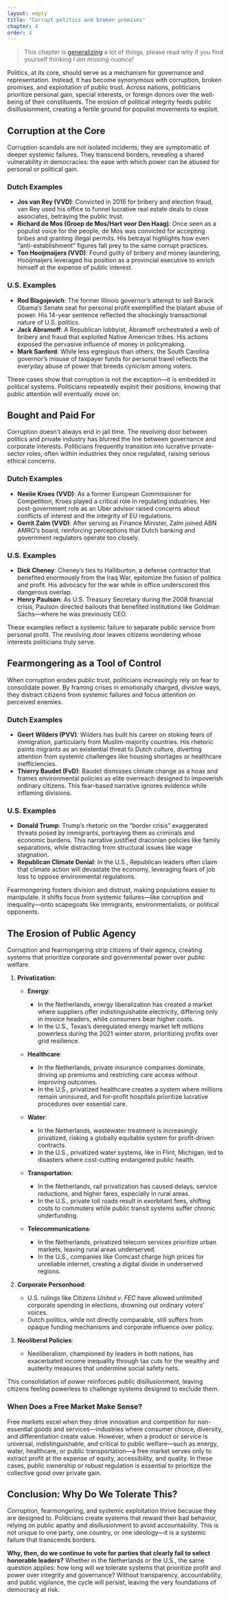 ```yaml
---
layout: empty
title: "Corrupt politics and broken promises"
chapter: 4
order: 4
---
```


> This chapter is [generalizing](#generalization-and-trends) a lot of things, please read why if you find yourself thinking *I am missing nuance!*

Politics, at its core, should serve as a mechanism for governance and representation. Instead, it has become synonymous with corruption, broken promises, and exploitation of public trust. Across nations, politicians prioritize personal gain, special interests, or foreign donors over the well-being of their constituents. The erosion of political integrity feeds public disillusionment, creating a fertile ground for populist movements to exploit.


## **Corruption at the Core**

Corruption scandals are not isolated incidents; they are symptomatic of deeper systemic failures. They transcend borders, revealing a shared vulnerability in democracies: the ease with which power can be abused for personal or political gain.

### **Dutch Examples**
- **Jos van Rey (VVD)**: Convicted in 2016 for bribery and election fraud, van Rey used his office to funnel lucrative real estate deals to close associates, betraying the public trust.  
- **Richard de Mos (Groep de Mos/Hart voor Den Haag)**: Once seen as a populist voice for the people, de Mos was convicted for accepting bribes and granting illegal permits. His betrayal highlights how even “anti-establishment” figures fall prey to the same corrupt practices.  
- **Ton Hooijmaijers (VVD)**: Found guilty of bribery and money laundering, Hooijmaijers leveraged his position as a provincial executive to enrich himself at the expense of public interest.

### **U.S. Examples**
- **Rod Blagojevich**: The former Illinois governor’s attempt to sell Barack Obama’s Senate seat for personal profit exemplified the blatant abuse of power. His 14-year sentence reflected the shockingly transactional nature of U.S. politics.  
- **Jack Abramoff**: A Republican lobbyist, Abramoff orchestrated a web of bribery and fraud that exploited Native American tribes. His actions exposed the pervasive influence of money in policymaking.  
- **Mark Sanford**: While less egregious than others, the South Carolina governor’s misuse of taxpayer funds for personal travel reflects the everyday abuse of power that breeds cynicism among voters.

These cases show that corruption is not the exception—it is embedded in political systems. Politicians repeatedly exploit their positions, knowing that public attention will eventually move on.


## **Bought and Paid For**

Corruption doesn’t always end in jail time. The revolving door between politics and private industry has blurred the line between governance and corporate interests. Politicians frequently transition into lucrative private-sector roles, often within industries they once regulated, raising serious ethical concerns.

### **Dutch Examples**
- **Neelie Kroes (VVD)**: As a former European Commissioner for Competition, Kroes played a critical role in regulating industries. Her post-government role as an Uber advisor raised concerns about conflicts of interest and the integrity of EU regulations.  
- **Gerrit Zalm (VVD)**: After serving as Finance Minister, Zalm joined ABN AMRO’s board, reinforcing perceptions that Dutch banking and government regulators operate too closely.  

### **U.S. Examples**
- **Dick Cheney**: Cheney’s ties to Halliburton, a defense contractor that benefited enormously from the Iraq War, epitomize the fusion of politics and profit. His advocacy for the war while in office underscored this dangerous overlap.  
- **Henry Paulson**: As U.S. Treasury Secretary during the 2008 financial crisis, Paulson directed bailouts that benefited institutions like Goldman Sachs—where he was previously CEO.  

These examples reflect a systemic failure to separate public service from personal profit. The revolving door leaves citizens wondering whose interests politicians truly serve.


## **Fearmongering as a Tool of Control**

When corruption erodes public trust, politicians increasingly rely on fear to consolidate power. By framing crises in emotionally charged, divisive ways, they distract citizens from systemic failures and focus attention on perceived enemies.

### **Dutch Examples**
- **Geert Wilders (PVV)**: Wilders has built his career on stoking fears of immigration, particularly from Muslim-majority countries. His rhetoric paints migrants as an existential threat to Dutch culture, diverting attention from systemic challenges like housing shortages or healthcare inefficiencies.  
- **Thierry Baudet (FvD)**: Baudet dismisses climate change as a hoax and frames environmental policies as elite overreach designed to impoverish ordinary citizens. This fear-based narrative ignores evidence while inflaming divisions.

### **U.S. Examples**
- **Donald Trump**: Trump’s rhetoric on the “border crisis” exaggerated threats posed by immigrants, portraying them as criminals and economic burdens. This narrative justified draconian policies like family separations, while distracting from structural issues like wage stagnation.  
- **Republican Climate Denial**: In the U.S., Republican leaders often claim that climate action will devastate the economy, leveraging fears of job loss to oppose environmental regulations.  

Fearmongering fosters division and distrust, making populations easier to manipulate. It shifts focus from systemic failures—like corruption and inequality—onto scapegoats like immigrants, environmentalists, or political opponents.


## **The Erosion of Public Agency**

Corruption and fearmongering strip citizens of their agency, creating systems that prioritize corporate and governmental power over public welfare.

1. **Privatization**:
   - **Energy**:  
      - In the Netherlands, energy liberalization has created a market where suppliers offer indistinguishable electricity, differing only in invoice headers, while consumers bear higher costs.  
      - In the U.S., Texas’s deregulated energy market left millions powerless during the 2021 winter storm, prioritizing profits over grid resilience.  

   - **Healthcare**:  
      - In the Netherlands, private insurance companies dominate, driving up premiums and restricting care access without improving outcomes.  
      - In the U.S., privatized healthcare creates a system where millions remain uninsured, and for-profit hospitals prioritize lucrative procedures over essential care.  

   - **Water**:  
      - In the Netherlands, wastewater treatment is increasingly privatized, risking a globally equitable system for profit-driven contracts.  
      - In the U.S., privatized water systems, like in Flint, Michigan, led to disasters where cost-cutting endangered public health.  

   - **Transportation**:  
      - In the Netherlands, rail privatization has caused delays, service reductions, and higher fares, especially in rural areas.  
      - In the U.S., private toll roads result in exorbitant fees, shifting costs to commuters while public transit systems suffer chronic underfunding.  

   - **Telecommunications**:  
      - In the Netherlands, privatized telecom services prioritize urban markets, leaving rural areas underserved.  
      - In the U.S., companies like Comcast charge high prices for unreliable internet, creating a digital divide in underserved regions. 

2. **Corporate Personhood**:  
   - U.S. rulings like *Citizens United v. FEC* have allowed unlimited corporate spending in elections, drowning out ordinary voters’ voices.  
   - Dutch politics, while not directly comparable, still suffers from opaque funding mechanisms and corporate influence over policy.

3. **Neoliberal Policies**:  
   - Neoliberalism, championed by leaders in both nations, has exacerbated income inequality through tax cuts for the wealthy and austerity measures that undermine social safety nets.  

This consolidation of power reinforces public disillusionment, leaving citizens feeling powerless to challenge systems designed to exclude them.

### **When Does a Free Market Make Sense?**

Free markets excel when they drive innovation and competition for non-essential goods and services—industries where consumer choice, diversity, and differentiation create value. However, when a product or service is universal, indistinguishable, and critical to public welfare—such as energy, water, healthcare, or public transportation—a free market serves only to extract profit at the expense of equity, accessibility, and quality. In these cases, public ownership or robust regulation is essential to prioritize the collective good over private gain.


## **Conclusion: Why Do We Tolerate This?**

Corruption, fearmongering, and systemic exploitation thrive because they are designed to. Politicians create systems that reward their bad behavior, relying on public apathy and disillusionment to avoid accountability. This is not unique to one party, one country, or one ideology—it is a systemic failure that transcends borders.

**Why, then, do we continue to vote for parties that clearly fail to select honorable leaders?** Whether in the Netherlands or the U.S., the same question applies: how long will we tolerate systems that prioritize profit and power over integrity and governance? Without transparency, accountability, and public vigilance, the cycle will persist, leaving the very foundations of democracy at risk.


<!-- 
Politics, as a mechanism for governance and representation, is increasingly marred by corruption, broken promises, and exploitation of public trust. Across nations, examples abound of politicians prioritizing personal gain or special interests over the well-being of their constituents. This erosion of integrity, compounded by dubious funding and policy manipulation, reveals the systemic flaws that perpetuate public disillusionment and resentment.

## **Corruption at the Core**

Corruption scandals among politicians undermine faith in governance. Both the Netherlands and the United States have seen prominent figures jailed for their criminal actions, demonstrating that corruption transcends national boundaries:

1. **Jos van Rey (Netherlands):**  
   A former mayor and prominent member of the VVD, van Rey was convicted in 2016 for bribery, corruption, and election fraud. He funneled lucrative real estate contracts to his close associates, betraying the public trust he was sworn to uphold.

2. **Jack Abramoff (United States):**  
   A lobbyist and Republican political consultant, Abramoff was convicted in 2006 for bribery, fraud, and tax evasion. His schemes funneled millions of dollars into influencing lawmakers and exploiting Native American tribes seeking casino licenses.

3. **Richard de Mos (Netherlands):**  
   Once hailed as a populist champion, de Mos was arrested and later convicted for accepting bribes and facilitating illegal permits in exchange for political favors during his tenure as a Hague city councilor.

4. **Rod Blagojevich (United States):**  
   The former governor of Illinois was sentenced to 14 years in prison for attempting to sell Barack Obama’s vacated Senate seat. His blatant abuse of power shocked even the notoriously corrupt political scene of Illinois.

## **Bought and Paid For**

Corruption doesn’t always lead to jail. Many politicians secure lucrative board positions in industries they once regulated, casting doubt on the independence of their public service. 

1. **Neelie Kroes (Netherlands):**  
   The former European Commissioner for Competition, Kroes joined Uber’s advisory board shortly after her tenure, sparking outrage over potential conflicts of interest related to EU regulations.

2. **Dick Cheney (United States):**  
   Before and after his vice presidency, Cheney held significant roles at Halliburton, a major defense contractor, which benefited enormously from the Iraq War—a conflict he helped advocate for while in office.

3. **Gerrit Zalm (Netherlands):**  
   The former Dutch Minister of Finance joined ABN AMRO's board, raising eyebrows about the coziness between government regulators and banking institutions he had once overseen.

4. **Henry Paulson (United States):**  
   The former U.S. Treasury Secretary, Paulson was the CEO of Goldman Sachs prior to his government role. After orchestrating bailouts during the 2008 financial crisis, he returned to the financial sector, reinforcing the image of a revolving door between Wall Street and Washington.

## **Dubious Funding and Its Policy Impact**

Political funding often comes with strings attached, influencing policy in ways that benefit donors over the public.

1. **Geert Wilders (Netherlands):**  
   Wilders, the far-right PVV leader, has received substantial funding from American conservative donors. This financial backing aligns with his anti-Islamic rhetoric, raising questions about the influence of foreign interests on Dutch politics.

2. **Thierry Baudet (Netherlands):**  
   Baudet, leader of the populist FvD, has been linked to questionable funding sources, including undisclosed donations. His policies and messaging often align with international right-wing narratives, suggesting external influence.

3. **The Koch Brothers (United States):**  
   Billionaire industrialists Charles and David Koch have funneled millions into American politics, backing candidates who oppose climate regulations and labor protections, prioritizing their corporate interests over environmental and worker concerns.

4. **The NRA and Gun Policy (United States):**  
   The National Rifle Association has spent millions funding pro-gun candidates, influencing policies that consistently block gun control measures despite widespread public support for reform.

## **Taking Power Away from the People**

The consolidation of corporate and governmental power has systematically stripped citizens of agency, creating a system that prioritizes profits over public welfare.

1. **Privatization:**  
   In both the Netherlands and the United States, essential public services like healthcare, transportation, and energy have been privatized, often resulting in higher costs and poorer quality for consumers. Dutch rail privatization has led to reduced services and delays, while in the U.S., privatized prisons incentivize incarceration over rehabilitation.

2. **Corporate Personhood:**  
   The legal status of corporations as "people," reinforced by rulings like *Citizens United v. FEC* in the U.S., has allowed unlimited corporate spending in elections, drowning out the voices of ordinary voters.

3. **Neoliberalism:**  
   The rise of neoliberal policies, championed by politicians in both nations, has prioritized deregulation, tax cuts for the wealthy, and austerity measures, exacerbating income inequality and undermining social safety nets.

## **Fearmongering as a Tool of Control**

Politicians often resort to fearmongering to maintain power, framing crises in ways that divide and distract the populace:

1. **Climate Change:**  
   In the U.S., Republican leaders have used fear of economic collapse to oppose environmental regulations, claiming climate action will destroy jobs. In the Netherlands, populists like Baudet dismiss climate change as a hoax, stoking fears about government overreach.

2. **Border Crisis:**  
   In the U.S., Donald Trump’s rhetoric about a "border crisis" exaggerated threats posed by immigrants, using fear to justify harsh policies like family separations. Similarly, Wilders in the Netherlands has capitalized on fears of cultural erosion by opposing immigration from Muslim-majority countries.

3. **Public Health Crises:**  
   Politicians have used health crises, such as the COVID-19 pandemic, to stoke fear for political gain. In some cases, leaders exaggerated the dangers to justify authoritarian policies or consolidate power, while others downplayed the risks to fuel distrust in science and public health institutions. This dual approach created divisions and uncertainty, leaving populations vulnerable to both misinformation and public unrest.

4. **Fear of Terror and Loss of Privacy:**   
    Politicians have often invoked the fear of terrorism to justify sweeping surveillance measures, leading to the erosion of privacy and civil liberties. In the United States, the Patriot Act, passed shortly after the 9/11 attacks, vastly expanded government surveillance powers. Under its provisions, agencies could collect phone records, monitor internet activity, and conduct warrantless searches, all in the name of preventing terrorism. While these measures were framed as necessary for national security, they also enabled widespread surveillance of ordinary citizens, raising serious concerns about government overreach.

    Similarly, in the Netherlands, the Sleepwet (literally "dragnet law"), officially known as the Intelligence and Security Services Act 2017, allowed Dutch intelligence agencies to intercept bulk internet traffic, including communications of people not directly under suspicion. Proponents argued that the law was essential to combat terrorism and cyber threats, but critics highlighted its potential for mass surveillance and abuse. A 2018 referendum on the law revealed significant public concern, though the government ultimately implemented it with minor adjustments. Both cases illustrate how fear of terror can be exploited to expand state surveillance, eroding privacy under the guise of security.

While real concerns about terrorism and security do exist, these issues are rarely handled with the rationality and transparency they deserve. Instead, they are often exploited to justify government overreach, with policies that prioritize control over citizens rather than addressing root causes. Corporate interests frequently play a significant role in shaping these decisions. In the United States, for instance, companies specializing in surveillance technologies and data analytics have reaped enormous profits from government contracts under the guise of national security. Similarly, in the Netherlands, tech firms and internet service providers have benefited from the infrastructure required to implement mass surveillance laws like the Sleepwet. These alliances between government and corporations blur the line between public safety and private profit, further eroding public trust and raising questions about whose interests are truly being served.

The erosion of privacy through expanded surveillance policies has not only enriched corporations but also provided a powerful tool for influencing democratic processes, as evidenced by the Cambridge Analytica scandal. Cambridge Analytica, a political consulting firm, harvested personal data from millions of Facebook users without their explicit consent. This data, combined with advanced psychographic profiling, was used to create hyper-targeted political advertisements designed to manipulate voter behavior in elections such as the 2016 U.S. presidential race and the Brexit referendum.

The scandal revealed how the vast amounts of data collected under the guise of improving security or providing better services could be weaponized to undermine democratic principles. Surveillance-driven policies, coupled with data-hungry corporations, create an ecosystem where the intimate details of citizens’ lives are exploited to shape opinions and drive political agendas. Governments, complicit in this arrangement, often turn a blind eye to such practices, as the very tools used to protect "national security" are now repurposed to maintain political power. This convergence of surveillance, corporate interests, and political manipulation marks a dangerous precedent, where privacy is sacrificed not for safety, but for control and influence.


## **Conclusion**

The pervasive climate of fear has fractured societies, creating deep divisions that populists and demagogues readily exploit. When trust in institutions crumbles, charismatic leaders emerge, not to heal but to manipulate, offering *panem et circenses*—bread and circuses—as a distraction from systemic decay. These leaders thrive by stoking fear, providing false enemies, and fostering distrust, further alienating the populace from institutions that were meant to protect and serve them.

Corruption and opaque funding further erode integrity, shifting politicians' allegiances from the public good to corporate interests or foreign influences. Policies that should safeguard citizens instead serve the highest bidder, as political donations and revolving doors between government and industry quietly reshape governance to benefit a select few. 

In this cycle of fear and corruption, it is the people who ultimately bear the cost. Divided and disillusioned, they are left to grapple with worsening inequality, deteriorating public services, and a political system that no longer seems to work for them. Without a concerted effort to restore transparency, accountability, and trust, the cycle will persist, deepening the suffering of the very citizens democracy was designed to empower.

## VVD example

Over the past two decades, several members of the People's Party for Freedom and Democracy (VVD) in the Netherlands have faced legal issues or were dismissed due to misconduct. Notable cases include:

1. **Ton Hooijmaijers (2013):** The former Provincial Executive of North Holland was convicted of bribery, money laundering, and forgery. He received a prison sentence for accepting bribes from project developers in exchange for favorable decisions. 

2. **Patricia Remak (2008):** A former Member of Parliament and Provincial States member, Remak was convicted of benefit fraud. She unlawfully received unemployment benefits while holding paid positions, leading to a prison sentence and community service. 

3. **Johan Houwers (2015):** The former MP was convicted of mortgage fraud. He falsified income information to obtain a mortgage, resulting in a fine and his resignation from Parliament. 

4. **Jos van Rey (2016):** The former senator and mayor was convicted of corruption, including bribery and leaking confidential information. He received a prison sentence and was fined for his actions. 

5. **Mark Verheijen (2015):** The MP resigned following allegations of improper expense claims during his tenure as a provincial executive. Although not criminally charged, the controversy led to his departure from Parliament.

These cases highlight instances where VVD politicians faced legal consequences or were dismissed due to misconduct over the past two decades.   

> For a larger list of convicted or dishonerable discharges, please see the addendum.

### Question

The question I want to pose is the following:

*Why whould anyone vote for a party which clearly is not good at selecting individuals who act honorably?* -->
